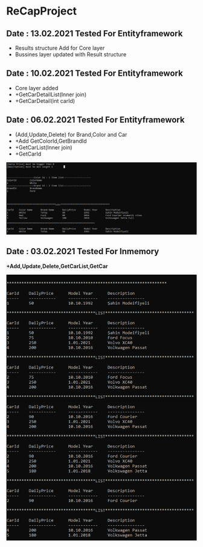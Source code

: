 # ReCapProject
## Date : 13.02.2021 Tested For Entityframework 
- Results structure Add  for Core layer 
- Bussines layer updated with Result structure

## Date : 10.02.2021 Tested For Entityframework 
- Core layer added
- +GetCarDetailList(Inner join)
- +GetCarDetail(int carId)

## Date : 06.02.2021 Tested For Entityframework 
- (Add,Update,Delete) for Brand,Color and Car
- +Add GetColorId,GetBrandId 
- +GetCarList(Inner join)
- +GetCarId


![](https://github.com/mahmutAkbas/ReCapProject/blob/master/ConsoleAppUI/Image/06-02-2021.PNG)

## Date : 03.02.2021  Tested For Inmemory  

**+Add,Update,Delete,GetCarList,GetCar**

![](https://github.com/mahmutAkbas/ReCapProject/blob/master/ConsoleAppUI/Image/324324324.PNG)


